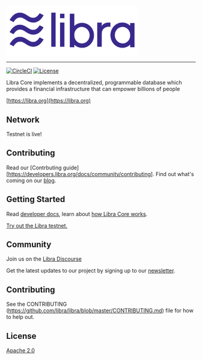 <a href="https://developers.libra.org">
	<img width="350" src="./libra.png" alt="Libra Logo" />
</a>

<hr/>

[![CircleCI](https://circleci.com/gh/libra/libra.svg?style=shield)](https://circleci.com/gh/libra/libra)
[![License](https://img.shields.io/badge/license-Apache-green.svg)](LICENSE.md)

Libra Core implements a decentralized, programmable database which provides a financial infrastructure that can empower billions of people

[https://libra.org](https://libra.org)

## Network

Testnet is live!

## Contributing

Read our [Contrbuting guide][https://developers.libra.org/docs/community/contributing]. Find out what's coming on our [blog](https://developers.libra.org/blog/2019/06/18/The-Path-Forward).

## Getting Started

Read [developer docs](https://developers.libr.org), learn about [how Libra Core works](https://developers.libra.org/docs/welcome-to-libra).

[Try out the Libra testnet.](https://developers.libra.org/docs/my-first-transaction)

## Community

Join us on the [Libra Discourse](https://community.libra.org)

Get the latest updates to our project by signing up to our [newsletter](https://developers.libra.org/newsletter_form).

## Contributing

See the CONTRIBUTING (https://github.com/libra/libra/blob/master/CONTRIBUTING.md) file for how to help out.

## License

[Apache 2.0](https://github.com/libra/libra/blob/master/LICENSE)